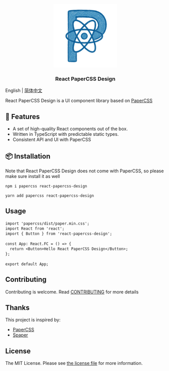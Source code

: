<p align="center">
  <a href="https://hacker0limbo.github.io/react-papercss-design" target="_blank">
    <img alt="React PaperCSS Design Logo" width="200" src="./public/favicon.png" />
  </a>

  <h3 align="center">React PaperCSS Design</h3>
</p>

English | [简体中文](./README-zh_CN.md)

React PaperCSS Design is a UI component library based on [PaperCSS](https://getpapercss.com)

## 🎉 Features

- A set of high-quality React components out of the box.
- Written in TypeScript with predictable static types.
- Consistent API and UI with PaperCSS

## 📦 Installation

Note that React PaperCSS Design does not come with PaperCSS, so please make sure install it as well

```shell
npm i papercss react-papercss-design
```

```shell
yarn add papercss react-papercss-design
```

## Usage

```tsx
import 'papercss/dist/paper.min.css';
import React from 'react';
import { Button } from 'react-papercss-design';

const App: React.FC = () => {
  return <Button>Hello React PaperCSS Design</Button>;
};

export default App;
```

## Contributing

Contributing is welcome. Read [CONTRIBUTING](./CONTRIBUTING.md) for more details

## Thanks

This project is inspired by:

- [PaperCSS](https://getpapercss.com)
- [Spaper](https://oli8.github.io/spaper/)

## License

The MIT License. Please see [the license file](./LICENSE) for more information.
